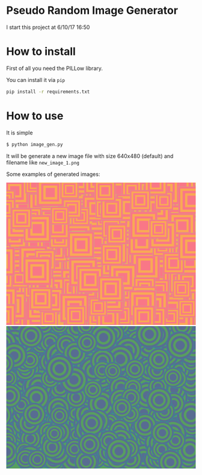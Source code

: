 # Pseudo Random Image Generator

I start this project at  6/10/17 16:50

# How to install 

 First of all you need the PILLow library. 
 
 You can install it  via `pip`

```bash
pip install -r requirements.txt
```

#  How to use
 It is simple
 
```bash
$ python image_gen.py
```
It will be generate a new image file  with size 640x480 (default) and filename like `new_image_1.png`  


Some examples of generated  images:

![squuares](example/example_squares.png)
![circles](example/example_circles.png)

